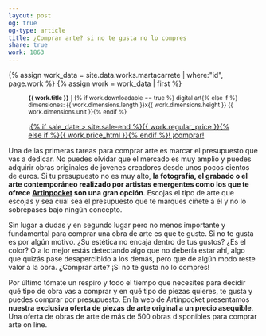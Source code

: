```yaml
---
layout: post
og: true
og-type: article
title: ¿Comprar arte? si no te gusta no lo compres  
share: true
work: 1863
---
```


{% assign work_data = site.data.works.martacarrete | where:"id", page.work %}
{% assign work = work_data | first %}
<figure class="text-center">
	<div class="padding-artwork-container">
		<div class="embed-container embed-container_4-3">
			<core-image sizing="cover" class="core-image-size" preload fade src="{{ work.featured_src }}"></core-image>	
		</div>
	</div>
	<figcaption>
		<p><small><strong>{{ work.title }}</strong> | {% if work.downloadable == true %} digital art{% else if %} dimensiones: {{ work.dimensions.length }}x{{ work.dimensions.height }} {{ work.dimensions.unit }}{% endif %}</small></p>
		<p><a href="{{ work.permalink }}" class="btn btn-primary btn-lg">¡{% if sale_date > site.sale-end %}{{ work.regular_price }}{% else if %}{{ work.price_html }}{% endif %}! ¡comprar! <i class="fa fa-credit-card"></i></a></p>
	</figcaption>
</figure>

Una de las primeras tareas para comprar arte es marcar el presupuesto que vas a dedicar. No puedes olvidar que el mercado es muy amplio y puedes adquirir obras originales de jovenes creadores desde unos pocos cientos de euros. Si tu presupuesto no es muy alto, **la fotografía, el grabado o el arte contemporáneo realizado por artistas emergentes como los que te ofrece [Artinpocket](http://www.artinpocket.cat/) son una gran opción**. Escojas el tipo de arte que escojas y sea cual sea el presupuesto que te marques cíñete a él y no lo sobrepases bajo ningún concepto.

Sin lugar a dudas y en segundo lugar pero no menos importante y fundamental para comprar una obra de arte es que te guste. Si no te gusta es por algún motivo.  ¿Su estética no encaja dentro de tus gustos? ¿Es el color? O a lo mejor estás detectando algo que no debería estar ahí, algo que quizás pase desapercibido a los demás, pero que de algún modo reste valor a la obra. ¿Comprar arte? ¡Si no te gusta no lo compres!

Por último tómate un respiro y todo el tiempo que necesites para decidir qué tipo de obra vas a comprar y en qué tipo de piezas quieres, te gusta y puedes comprar por presupuesto. En la web de Artinpocket presentamos **nuestra exclusiva oferta de piezas de arte original a un precio asequible**. Una oferta de obras de arte de más de 500 obras disponibles para comprar arte on line.